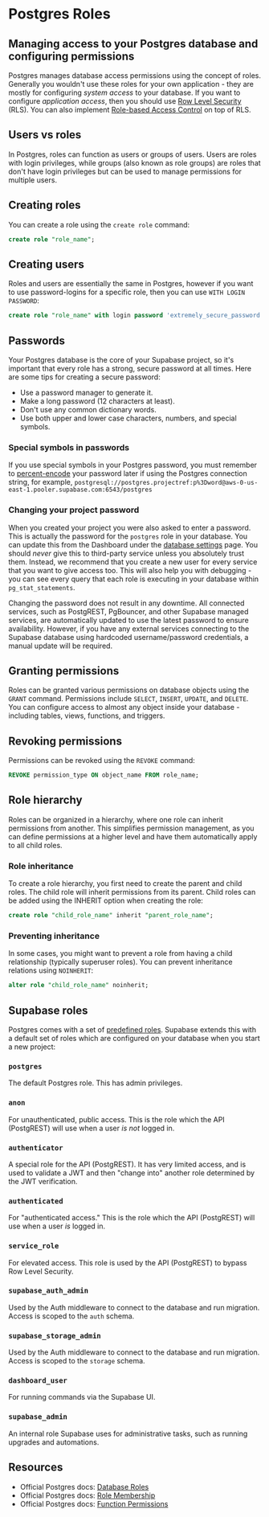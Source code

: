 # Postgres Roles

## Managing access to your Postgres database and configuring permissions

Postgres manages database access permissions using the concept of roles. Generally you wouldn't use these roles for your own application - they are mostly for configuring _system access_ to your database. If you want to configure _application access_, then you should use [Row Level Security](https://supabase.com/docs/guides/database/postgres/row-level-security) (RLS). You can also implement [Role-based Access Control](https://supabase.com/docs/guides/database/postgres/custom-claims-and-role-based-access-control-rbac) on top of RLS.

## Users vs roles

In Postgres, roles can function as users or groups of users. Users are roles with login privileges, while groups (also known as role groups) are roles that don't have login privileges but can be used to manage permissions for multiple users.

## Creating roles

You can create a role using the `create role` command:

```sql
create role "role_name";
```

## Creating users

Roles and users are essentially the same in Postgres, however if you want to use password-logins for a specific role, then you can use `WITH LOGIN PASSWORD`:

```sql
create role "role_name" with login password 'extremely_secure_password';
```

## Passwords

Your Postgres database is the core of your Supabase project, so it's important that every role has a strong, secure password at all times. Here are some tips for creating a secure password:

- Use a password manager to generate it.
- Make a long password (12 characters at least).
- Don't use any common dictionary words.
- Use both upper and lower case characters, numbers, and special symbols.

### Special symbols in passwords

If you use special symbols in your Postgres password, you must remember to [percent-encode](https://en.wikipedia.org/wiki/Percent-encoding) your password later if using the Postgres connection string, for example, `postgresql://postgres.projectref:p%3Dword@aws-0-us-east-1.pooler.supabase.com:6543/postgres`

### Changing your project password

When you created your project you were also asked to enter a password. This is actually the password for the `postgres` role in your database. You can update this from the Dashboard under the [database settings](https://supabase.com/dashboard/project/_/settings/database) page. You should _never_ give this to third-party service unless you absolutely trust them. Instead, we recommend that you create a new user for every service that you want to give access too. This will also help you with debugging - you can see every query that each role is executing in your database within `pg_stat_statements`.

Changing the password does not result in any downtime. All connected services, such as PostgREST, PgBouncer, and other Supabase managed services, are automatically updated to use the latest password to ensure availability. However, if you have any external services connecting to the Supabase database using hardcoded username/password credentials, a manual update will be required.

## Granting permissions

Roles can be granted various permissions on database objects using the `GRANT` command. Permissions include `SELECT`, `INSERT`, `UPDATE`, and `DELETE`. You can configure access to almost any object inside your database - including tables, views, functions, and triggers.

## Revoking permissions

Permissions can be revoked using the `REVOKE` command:

```sql
REVOKE permission_type ON object_name FROM role_name;
```

## Role hierarchy

Roles can be organized in a hierarchy, where one role can inherit permissions from another. This simplifies permission management, as you can define permissions at a higher level and have them automatically apply to all child roles.

### Role inheritance

To create a role hierarchy, you first need to create the parent and child roles. The child role will inherit permissions from its parent. Child roles can be added using the INHERIT option when creating the role:

```sql
create role "child_role_name" inherit "parent_role_name";
```

### Preventing inheritance

In some cases, you might want to prevent a role from having a child relationship (typically superuser roles). You can prevent inheritance relations using `NOINHERIT`:

```sql
alter role "child_role_name" noinherit;
```

## Supabase roles

Postgres comes with a set of [predefined roles](https://www.postgresql.org/docs/current/predefined-roles.html). Supabase extends this with a default set of roles which are configured on your database when you start a new project:

### `postgres`

The default Postgres role. This has admin privileges.

### `anon`

For unauthenticated, public access. This is the role which the API (PostgREST) will use when a user _is not_ logged in.

### `authenticator`

A special role for the API (PostgREST). It has very limited access, and is used to validate a JWT and then
"change into" another role determined by the JWT verification.

### `authenticated`

For "authenticated access." This is the role which the API (PostgREST) will use when a user _is_ logged in.

### `service_role`

For elevated access. This role is used by the API (PostgREST) to bypass Row Level Security.

### `supabase_auth_admin`

Used by the Auth middleware to connect to the database and run migration. Access is scoped to the `auth` schema.

### `supabase_storage_admin`

Used by the Auth middleware to connect to the database and run migration. Access is scoped to the `storage` schema.

### `dashboard_user`

For running commands via the Supabase UI.

### `supabase_admin`

An internal role Supabase uses for administrative tasks, such as running upgrades and automations.

## Resources

- Official Postgres docs: [Database Roles](https://www.postgresql.org/docs/current/database-roles.html)
- Official Postgres docs: [Role Membership](https://www.postgresql.org/docs/current/role-membership.html)
- Official Postgres docs: [Function Permissions](https://www.postgresql.org/docs/current/perm-functions.html)
